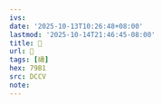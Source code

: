 ```yaml
---
ivs:
date: '2025-10-13T10:26:48+08:00'
lastmod: '2025-10-14T21:46:45-08:00'
title: 􀾆
url: 􀾆
tags: [禱]
hex: 79B1
src: DCCV
note:
---
```

